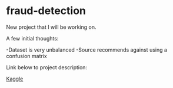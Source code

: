 # fraud-detection
New project that I will be working on.

A few initial thoughts:

-Dataset is very unbalanced
-Source recommends against using a confusion matrix


Link below to project description:

[Kaggle](https://www.kaggle.com/renjithmadhavan/credit-card-fraud-detection-using-python)
